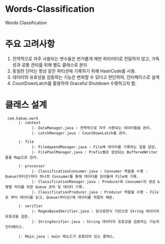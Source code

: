 # Words-Classification
Words Classification

# 주요 고려사항
1. 전역적으로 자주 사용되는 변수들은 번거롭게 매번 파라미터로 전달하지 않고, 가독성과 공통 관리를 위해 별도 클래스로 분리
2. 동일한 단어는 항상 같은 파티션에 기록하기 위해 HashCode를 사용.
3. 데이터의 유효성을 검증하는 기능은 변화할 수 있다고 판단하여, 인터페이스로 설계 
4. CountDownLatch를 활용하여 Graceful Shutdown 수행하고자 함.

# 클래스 설계

     com.kakao.work
          |- context
                |- DataManager.java : 전역적으로 자주 사용되는 데이터들을 관리.
                |- LatchManager.java : CountDownLatch를 관리.
           
          |- file 
                |- FileAppendManager.java : File에 데이터를 기록하는 일을 담당.
                |- FilePoolManager.java : Prefix별로 생성되는 BufferedWriter들을 Map으로 관리.

          |- processor
                |- ClassificationConsumer.java : Consumer 역할을 수행 - Queue(파티션)마다 하나의 Consumer를 통해 데이터를 읽어들여 File에 기록.
                |- ClassificationManager.java : Producer와 Consumer의 생성 & 병렬 처리를 위한 Queue 관리 및 데이터 기록.
                |- ClassificationProducer.java : Producer 역할을 수행 - File로 부터 데이터를 읽고, Queue(파티션)에 데이터를 적절히 배분.

          |- verifier
                |- RegexBasedVerifier.java : 정규표현식 기반으로 String 데이터의 유효성을 검증.
                |- StringVerifier.java : String 데이터의 유효성을 검증하는 기능의 인터페이스.

          |- Main.java : main 메소드가 포함되어 있는 클래스.
